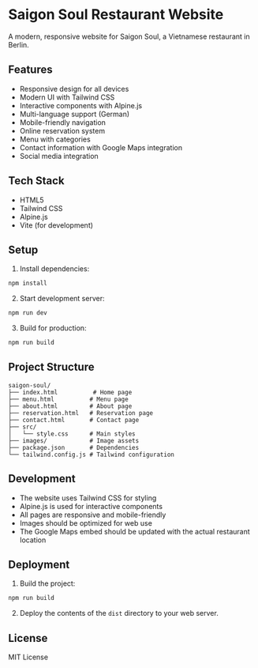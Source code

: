 # Saigon Soul Restaurant Website

A modern, responsive website for Saigon Soul, a Vietnamese restaurant in Berlin.

## Features

- Responsive design for all devices
- Modern UI with Tailwind CSS
- Interactive components with Alpine.js
- Multi-language support (German)
- Mobile-friendly navigation
- Online reservation system
- Menu with categories
- Contact information with Google Maps integration
- Social media integration

## Tech Stack

- HTML5
- Tailwind CSS
- Alpine.js
- Vite (for development)

## Setup

1. Install dependencies:
```bash
npm install
```

2. Start development server:
```bash
npm run dev
```

3. Build for production:
```bash
npm run build
```

## Project Structure

```
saigon-soul/
├── index.html          # Home page
├── menu.html          # Menu page
├── about.html         # About page
├── reservation.html   # Reservation page
├── contact.html       # Contact page
├── src/
│   └── style.css      # Main styles
├── images/            # Image assets
├── package.json       # Dependencies
└── tailwind.config.js # Tailwind configuration
```

## Development

- The website uses Tailwind CSS for styling
- Alpine.js is used for interactive components
- All pages are responsive and mobile-friendly
- Images should be optimized for web use
- The Google Maps embed should be updated with the actual restaurant location

## Deployment

1. Build the project:
```bash
npm run build
```

2. Deploy the contents of the `dist` directory to your web server.

## License

MIT License 